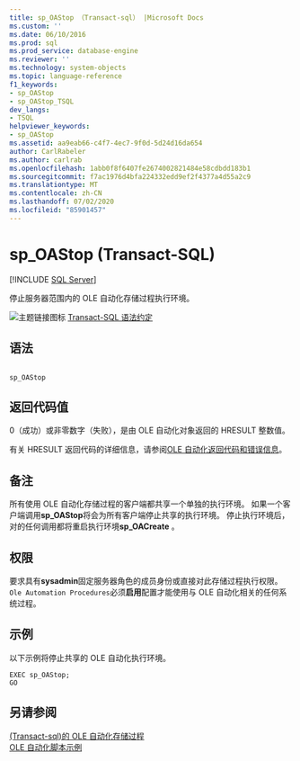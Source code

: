 ```yaml
---
title: sp_OAStop （Transact-sql） |Microsoft Docs
ms.custom: ''
ms.date: 06/10/2016
ms.prod: sql
ms.prod_service: database-engine
ms.reviewer: ''
ms.technology: system-objects
ms.topic: language-reference
f1_keywords:
- sp_OAStop
- sp_OAStop_TSQL
dev_langs:
- TSQL
helpviewer_keywords:
- sp_OAStop
ms.assetid: aa9eab66-c4f7-4ec7-9f0d-5d24d16da654
author: CarlRabeler
ms.author: carlrab
ms.openlocfilehash: 1abb0f8f6407fe2674002821484e58cdbdd183b1
ms.sourcegitcommit: f7ac1976d4bfa224332edd9ef2f4377a4d55a2c9
ms.translationtype: MT
ms.contentlocale: zh-CN
ms.lasthandoff: 07/02/2020
ms.locfileid: "85901457"
---
```

# <a name="sp_oastop-transact-sql"></a>sp_OAStop (Transact-SQL)
[!INCLUDE [SQL Server](../../includes/applies-to-version/sqlserver.md)]

  停止服务器范围内的 OLE 自动化存储过程执行环境。  
  
 ![主题链接图标](../../database-engine/configure-windows/media/topic-link.gif "“主题链接”图标") [Transact-SQL 语法约定](../../t-sql/language-elements/transact-sql-syntax-conventions-transact-sql.md)  
  
## <a name="syntax"></a>语法  
  
```  
  
sp_OAStop      
```  
  
## <a name="return-code-values"></a>返回代码值  
 0（成功）或非零数字（失败），是由 OLE 自动化对象返回的 HRESULT 整数值。  
  
 有关 HRESULT 返回代码的详细信息，请参阅[OLE 自动化返回代码和错误信息](../../relational-databases/stored-procedures/ole-automation-return-codes-and-error-information.md)。  
  
## <a name="remarks"></a>备注  
 所有使用 OLE 自动化存储过程的客户端都共享一个单独的执行环境。 如果一个客户端调用**sp_OAStop**将会为所有客户端停止共享的执行环境。 停止执行环境后，对的任何调用都将重启执行环境**sp_OACreate** 。  
  
## <a name="permissions"></a>权限  
 要求具有**sysadmin**固定服务器角色的成员身份或直接对此存储过程执行权限。 `Ole Automation Procedures`必须**启用**配置才能使用与 OLE 自动化相关的任何系统过程。  
  
## <a name="examples"></a>示例  
 以下示例将停止共享的 OLE 自动化执行环境。  
  
```  
EXEC sp_OAStop;  
GO  
```  
  
## <a name="see-also"></a>另请参阅  
 [&#40;Transact-sql&#41;的 OLE 自动化存储过程](../../relational-databases/system-stored-procedures/ole-automation-stored-procedures-transact-sql.md)   
 [OLE 自动化脚本示例](../../relational-databases/stored-procedures/ole-automation-sample-script.md)  
  
  
